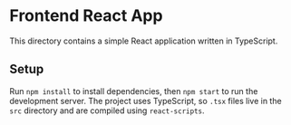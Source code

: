 # Frontend React App

This directory contains a simple React application written in TypeScript.

## Setup

Run `npm install` to install dependencies, then `npm start` to run the development server.
The project uses TypeScript, so `.tsx` files live in the `src` directory and are compiled using `react-scripts`.
